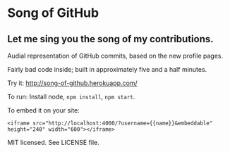 # Song of GitHub
## Let me sing you the song of my contributions.

Audial representation of GitHub commits, based on the new profile pages.

Fairly bad code inside; built in approximately five and a half minutes.

Try it: http://song-of-github.herokuapp.com/

To run: Install node, `npm install`, `npm start`.

To embed it on your site:

    <iframe src="http://localhost:4000/?username={{name}}&embeddable" height="240" width="600"></iframe>

MIT licensed. See LICENSE file.
